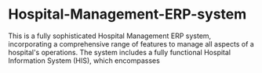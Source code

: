 # Hospital-Management-ERP-system
This is a fully sophisticated Hospital Management ERP system, incorporating a comprehensive range of features to manage all aspects of a hospital's operations. The system includes a fully functional Hospital Information System (HIS), which encompasses
